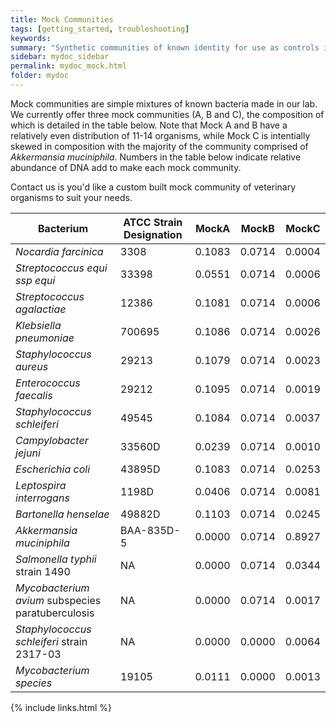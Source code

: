 ```yaml
---
title: Mock Communities
tags: [getting_started, troubleshooting]
keywords:
summary: "Synthetic communities of known identity for use as controls in your microbiome profiling experiments"
sidebar: mydoc_sidebar
permalink: mydoc_mock.html
folder: mydoc
---
```


Mock communities are simple  mixtures of known bacteria made in our lab.  We currently offer three mock communities (A, B and C), the composition of which is detailed in the table below. Note that Mock A and B have a relatively even distribution of 11-14 organisms, while Mock C is intentially skewed in composition with the majority of the community comprised of *Akkermansia muciniphila*.  Numbers in the table below indicate relative abundance of DNA add to make each mock community.

Contact us is you'd like a custom built mock community of veterinary organisms to suit your needs.

| Bacterium                                         | ATCC Strain Designation | MockA  | MockB  | MockC  |
|---------------------------------------------------|-------------------------|--------|--------|--------|
| *Nocardia farcinica*                              | 3308                    | 0.1083 | 0.0714 | 0.0004 |
| *Streptococcus equi ssp equi*                     | 33398                   | 0.0551 | 0.0714 | 0.0006 |
| *Streptococcus agalactiae*                        | 12386                   | 0.1081 | 0.0714 | 0.0006 |
| *Klebsiella pneumoniae*                           | 700695                  | 0.1086 | 0.0714 | 0.0026 |
| *Staphylococcus aureus*                           | 29213                   | 0.1079 | 0.0714 | 0.0023 |
| *Enterococcus faecalis*                           | 29212                   | 0.1095 | 0.0714 | 0.0019 |
| *Staphylococcus schleiferi*                       | 49545                   | 0.1084 | 0.0714 | 0.0037 |
| *Campylobacter jejuni*                            | 33560D                  | 0.0239 | 0.0714 | 0.0010 |
| *Escherichia coli*                                | 43895D                  | 0.1083 | 0.0714 | 0.0253 |
| *Leptospira interrogans*                          | 1198D                   | 0.0406 | 0.0714 | 0.0081 |
| *Bartonella henselae*                             | 49882D                  | 0.1103 | 0.0714 | 0.0245 |
| *Akkermansia muciniphila*                         | BAA-835D-5              | 0.0000 | 0.0714 | 0.8927 |
| *Salmonella typhii* strain 1490                   | NA                      | 0.0000 | 0.0714 | 0.0344 |
| *Mycobacterium avium* subspecies paratuberculosis | NA                      | 0.0000 | 0.0714 | 0.0017 |
| *Staphylococcus schleiferi* strain 2317-03        | NA                      | 0.0000 | 0.0000 | 0.0064 |
| *Mycobacterium species*                           | 19105                   | 0.0111 | 0.0000 | 0.0013 |


{% include links.html %}
